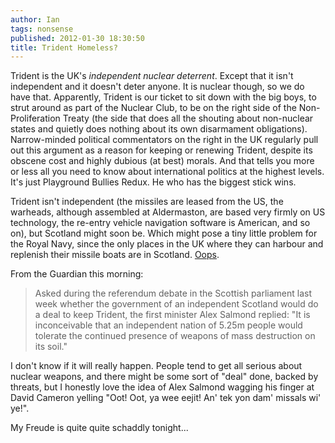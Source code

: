 ```yaml
---
author: Ian
tags: nonsense
published: 2012-01-30 18:30:50
title: Trident Homeless?
---
```

Trident is the UK's *independent nuclear deterrent*.  Except that it
isn't independent and it doesn't deter anyone.  It is nuclear though,
so we do have that.  Apparently, Trident is our ticket to sit down
with the big boys, to strut around as part of the Nuclear Club, to be
on the right side of the Non-Proliferation Treaty (the side that does
all the shouting about non-nuclear states and quietly does nothing
about its own disarmament obligations).  Narrow-minded political
commentators on the right in the UK regularly pull out this argument
as a reason for keeping or renewing Trident, despite its obscene cost
and highly dubious (at best) morals.  And that tells you more or less
all you need to know about international politics at the highest
levels.  It's just Playground Bullies Redux.  He who has the biggest
stick wins.

Trident isn't independent (the missiles are leased from the US, the
warheads, although assembled at Aldermaston, are based very firmly on
US technology, the re-entry vehicle navigation software is American,
and so on), but Scotland might soon be.  Which might pose a tiny
little problem for the Royal Navy, since the only places in the UK
where they can harbour and replenish their missile boats are in
Scotland.  [Oops][gua].

From the Guardian this morning:

> Asked during the referendum debate in the Scottish parliament last
> week whether the government of an independent Scotland would do a
> deal to keep Trident, the first minister Alex Salmond replied: "It
> is inconceivable that an independent nation of 5.25m people would
> tolerate the continued presence of weapons of mass destruction on
> its soil."

I don't know if it will really happen.  People tend to get all serious
about nuclear weapons, and there might be some sort of "deal" done,
backed by threats, but I honestly love the idea of Alex Salmond
wagging his finger at David Cameron yelling "Oot!  Oot, ya wee eejit!
An' tek yon dam' missals wi' ye!".

My Freude is quite quite schaddly tonight...

[gua]: http://www.guardian.co.uk/uk/2012/jan/29/trident-nuclear-deterrent-scotland-independence
